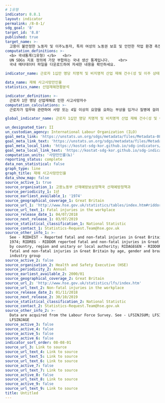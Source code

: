 ```yaml
---
# 1유형
indicator: 8.8.1
layout: indicator
permalink: /8-8-1/
sdg_goal: '8'
target_id: '8.8'
published: true
target_name: >-
  고용이 불안정한 노동자 및 이주노동자, 특히 여성의 노동권 보호 및 안전한 작업 환경 촉진
computation_definitions: >-
  <b> 국내통계(1유형) </b>   <br>
  UN SDGs 지표 정의에 가장 부합하는 국내 생산 통계입니다.    <br>
  국내 메타데이터 파일을 다운로드하여 자세한 내용을 확인하세요.

indicator_name: 근로자 1십만 명당 치명적 및 비치명적 산업 재해 건수(성 및 이주 상태별) 

data_name: 재해 사고사망만인율
statistics_name: 산업재해현황분석

indicator_definition: >-
  근로자 1만 명당 산업재해로 인한 사고사망자수
computation_calculations: >-
  근로자가 업무와 관련하여 사망 또는 4일 이상의 요양을 요하는 부상을 입거나 질병에 걸려 근로복지공단의 산재요양이 승인된 재해내역을 기초로 집계  

global_indicator_name: 근로자 1십만 명당 치명적 및 비치명적 산업 재해 건수(성 및 이주 상태별) 

un_designated_tier: II
un_custodian_agency: International Labour Organization (ILO)
goal_meta_link: 'https://unstats.un.org/sdgs/metadata/files/Metadata-08-08-01.pdf'
goal_meta_link_text: 'https://unstats.un.org/sdgs/metadata/files/Metadata-08-08-01.pdf'
goal_meta_local_link: 'https://kostat-sdg-kor.github.io/sdg-indicators/public/data/Metadata-08-08-01_KOR.pdf'
goal_meta_local_link_text: 'https://kostat-sdg-kor.github.io/sdg-indicators/public/data/Metadata-08-08-01_KOR.pdf'
computation_units: '사망만인률(‱)'
reporting_status: complete
data_non_statistical: false
graph_type: line
graph_title: 재해 사고사망만인율
data_show_map: false
source_active_1: true
source_organisation_1: 고용노동부 산재예방보상정책국 산재예방정책과
source_periodicity_1: 1년
source_earliest_available_1: '1974'
source_geographical_coverage_1: Great Britain
source_url_1: 'http://www.hse.gov.uk/statistics/tables/index.htm#riddor'
source_url_text_1: Fatal injuries in the workplace
source_release_date_1: 04/07/2018
source_next_release_1: 03/07/2019
source_statistical_classification_1: National Statistic
source_contact_1: Statistics-Request.Team@hse.gov.uk
source_other_info_1: >-
  See - RIDHIST - Reported fatal and non-fatal injuries in Great Britain from
  1974; RIDREG - RIDDOR reported fatal and non-fatal injuries in Great Britain
  by country, region and unitary or local authority; RIDAGEGEN - RIDDOR reported
  fatal and non-fatal injuries in Great Britain by age, gender and broad
  industry group
source_active_2: false
source_organisation_2: Health and Safety Executive (HSE)
source_periodicity_2: Annual
source_earliest_available_2: 2000/01
source_geographical_coverage_2: Great Britain
source_url_2: 'http://www.hse.gov.uk/statistics/lfs/index.htm'
source_url_text_2: Non-fatal injuries in the workplace
source_release_date_2: 01/11/2018
source_next_release_2: 30/10/2019
source_statistical_classification_2: National Statistic
source_contact_2: Statistics-Request.Team@hse.gov.uk
source_other_info_2: >-
  Data are acquired from the Labour Force Survey. See - LFSINJSUM; LFSINJREG;
  LFSINJAGE
source_active_3: false
source_active_4: false
source_active_5: false
source_active_6: false
indicator_sort_order: 08-08-01
source_url_3: Link to source
source_url_text_4: Link to source
source_url_text_5: Link to source
source_url_text_6: Link to source
source_active_7: false
source_url_text_7: Link to source
source_active_8: false
source_url_text_8: Link to source
source_active_9: false
source_url_text_9: Link to source
title: Untitled
---
```

